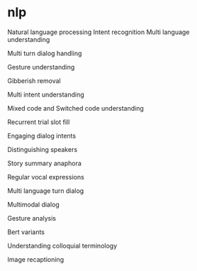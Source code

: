 # nlp
Natural language processing
Intent recognition 
Multi language understanding 

Multi turn dialog handling

Gesture understanding 

Gibberish removal

Multi intent understanding 

Mixed code and Switched code understanding 

Recurrent trial slot fill

Engaging dialog intents 

Distinguishing speakers

Story summary anaphora

Regular vocal expressions 

Multi language turn dialog

Multimodal dialog

Gesture analysis 

Bert variants

Understanding colloquial terminology 

Image recaptioning
